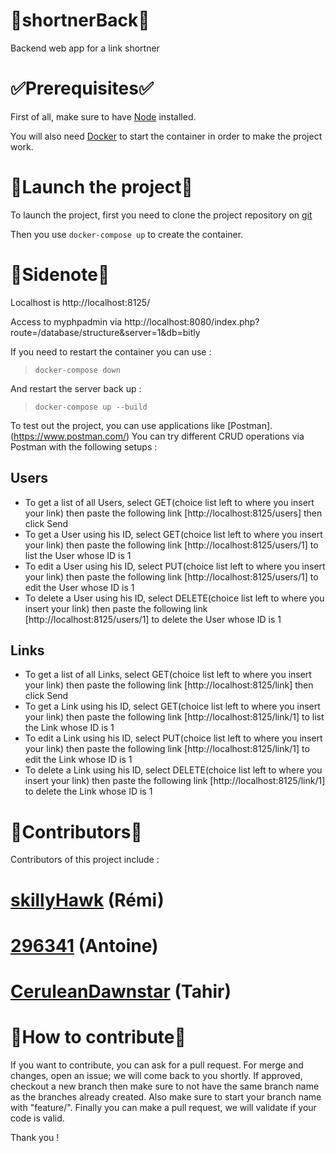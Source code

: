 # :link:shortnerBack:link:
Backend web app for a link shortner

# :white_check_mark:Prerequisites:white_check_mark:

First of all, make sure to have [Node](https://nodejs.org/en/) installed.

You will also need [Docker](https://www.docker.com/) to start the container in order to make the project work.

# :rocket:Launch the project:rocket:

To launch the project, first you need to clone the project repository on [git](https://github.com/CeruleanDawnstar/shortnerBack.git)

Then you use `docker-compose up` to create the container.


# :memo:Sidenote:memo:

Localhost is http://localhost:8125/

Access to myphpadmin via http://localhost:8080/index.php?route=/database/structure&server=1&db=bitly

If you need to restart the container you can use :

> `docker-compose down`

And restart the server back up :

> `docker-compose up --build`

To test out the project, you can use applications like [Postman].(https://www.postman.com/)
You can try different CRUD operations via Postman with the following setups :
## Users
- To get a list of all Users, select GET(choice list left to where you insert your link) then paste the following link [http://localhost:8125/users] then click Send
- To get a User using his ID, select GET(choice list left to where you insert your link) then paste the following link [http://localhost:8125/users/1] to list the User whose ID is 1
- To edit a User using his ID, select PUT(choice list left to where you insert your link) then paste the following link [http://localhost:8125/users/1] to edit the User whose ID is 1
- To delete a User using his ID, select DELETE(choice list left to where you insert your link) then paste the following link [http://localhost:8125/users/1] to delete the User whose ID is 1

## Links
- To get a list of all Links, select GET(choice list left to where you insert your link) then paste the following link [http://localhost:8125/link] then click Send
- To get a Link using his ID, select GET(choice list left to where you insert your link) then paste the following link [http://localhost:8125/link/1] to list the Link whose ID is 1
- To edit a Link using his ID, select PUT(choice list left to where you insert your link) then paste the following link [http://localhost:8125/link/1] to edit the Link whose ID is 1
- To delete a Link using his ID, select DELETE(choice list left to where you insert your link) then paste the following link [http://localhost:8125/link/1] to delete the Link whose ID is 1


# :busts_in_silhouette:Contributors:busts_in_silhouette:
Contributors of this project include :
# [skillyHawk](https://github.com/skillyHawk) (Rémi)
# [296341](https://github.com/296341) (Antoine)
# [CeruleanDawnstar](https://github.com/CeruleanDawnstar) (Tahir)


# :trident:How to contribute:trident:
If you want to contribute, you can ask for a pull request. For merge and changes, open an issue; we will come back to you shortly. If approved, checkout a new branch then make sure to not have the same branch name as the branches already created. Also make sure to start your branch name with "feature/". Finally you can make a pull request, we will validate if your code is valid.

Thank you !
